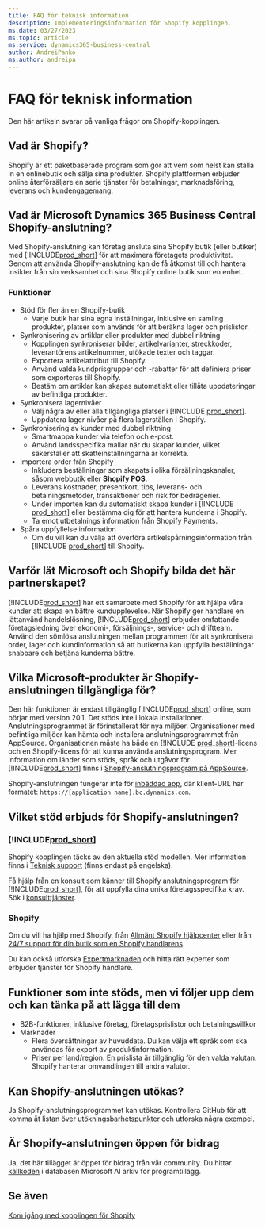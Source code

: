 ```yaml
---
title: FAQ för teknisk information
description: Implementeringsinformation för Shopify kopplingen.
ms.date: 03/27/2023
ms.topic: article
ms.service: dynamics365-business-central
author: AndreiPanko
ms.author: andreipa
---
```


# <a name="faq-for-technical-details" />FAQ för teknisk information

Den här artikeln svarar på vanliga frågor om Shopify-kopplingen.

## <a name="what-is-shopify" />Vad är Shopify?

Shopify är ett paketbaserade program som gör att vem som helst kan ställa in en onlinebutik och sälja sina produkter. Shopify plattformen erbjuder online återförsäljare en serie tjänster för betalningar, marknadsföring, leverans och kundengagemang.

## <a name="what-is-the-microsoft-dynamics-365-business-central-shopify-connector" />Vad är Microsoft Dynamics 365 Business Central Shopify-anslutning?

Med Shopify-anslutning kan företag ansluta sina Shopify butik (eller butiker) med [!INCLUDE[prod_short](../includes/prod_short.md)] för att maximera företagets produktivitet. Genom att använda Shopify-anslutning kan de få åtkomst till och hantera insikter från sin verksamhet och sina Shopify online butik som en enhet.

### <a name="capabilities" />Funktioner

- Stöd för fler än en Shopify-butik
  - Varje butik har sina egna inställningar, inklusive en samling produkter, platser som används för att beräkna lager och prislistor.  
- Synkronisering av artiklar eller produkter med dubbel riktning
  - Kopplingen synkroniserar bilder, artikelvarianter, streckkoder, leverantörens artikelnummer, utökade texter och taggar.  
  - Exportera artikelattribut till Shopify.  
  - Använd valda kundprisgrupper och -rabatter för att definiera priser som exporteras till Shopify.  
  - Bestäm om artiklar kan skapas automatiskt eller tillåta uppdateringar av befintliga produkter.  
- Synkronisera lagernivåer
  - Välj några av eller alla tillgängliga platser i [!INCLUDE [prod_short](../includes/prod_short.md)].  
  - Uppdatera lager nivåer på flera lagerställen i Shopify.  
- Synkronisering av kunder med dubbel riktning
  - Smartmappa kunder via telefon och e-post.  
  - Använd landsspecifika mallar när du skapar kunder, vilket säkerställer att skatteinställningarna är korrekta.  
- Importera order från Shopify
  - Inkludera beställningar som skapats i olika försäljningskanaler, såsom webbutik eller **Shopify POS**.
  - Leverans kostnader, presentkort, tips, leverans- och betalningsmetoder, transaktioner och risk för bedrägerier.  
  - Under importen kan du automatiskt skapa kunder i [!INCLUDE [prod_short](../includes/prod_short.md)] eller bestämma dig för att hantera kunderna i Shopify.  
  - Ta emot utbetalnings information från Shopify Payments.
- Spåra uppfyllelse information
  - Om du vill kan du välja att överföra artikelspårningsinformation från [!INCLUDE [prod_short](../includes/prod_short.md)] till Shopify.  

## <a name="why-did-microsoft-and-shopify-form-this-partnership" />Varför lät Microsoft och Shopify bilda det här partnerskapet?

[!INCLUDE[prod_short](../includes/prod_long.md)] har ett samarbete med Shopify för att hjälpa våra kunder att skapa en bättre kundupplevelse. När Shopify ger handlare en lättanvänd handelslösning, [!INCLUDE[prod_short](../includes/prod_short.md)] erbjuder omfattande företagsledning över ekonomi-, försäljnings-, service- och driftteam. Använd den sömlösa anslutningen mellan programmen för att synkronisera order, lager och kundinformation så att butikerna kan uppfylla beställningar snabbare och betjäna kunderna bättre.

## <a name="which-microsoft-products-are-the-shopify-connector-available-for" />Vilka Microsoft-produkter är Shopify-anslutningen tillgängliga för?

Den här funktionen är endast tillgänglig [!INCLUDE[prod_short](../includes/prod_short.md)] online, som börjar med version 20.1. Det stöds inte i lokala installationer. Anslutningsprogrammet är förinstallerat för nya miljöer. Organisationer med befintliga miljöer kan hämta och installera anslutningsprogrammet från AppSource. Organisationen måste ha både en [!INCLUDE [prod_short](../includes/prod_short.md)]-licens och en Shopify-licens för att kunna använda anslutningsprogram. Mer information om länder som stöds, språk och utgåvor för [!INCLUDE[prod_short](../includes/prod_short.md)] finns i [Shopify-anslutningsprogram på AppSource](https://go.microsoft.com/fwlink/?linkid=2196238).

Shopify-anslutningen fungerar inte för [inbäddad app](/dynamics365/business-central/dev-itpro/deployment/embed-app-overview), där klient-URL har formatet: `https://[application name].bc.dynamics.com`.

## <a name="what-support-is-offered-for-the-shopify-connector" />Vilket stöd erbjuds för Shopify-anslutningen?

### [!INCLUDE[prod_short](../includes/prod_short.md)]

Shopify kopplingen täcks av den aktuella stöd modellen. Mer information finns i [Teknisk support](/dynamics365/business-central/dev-itpro/administration//manage-technical-support) (finns endast på engelska).

Få hjälp från en konsult som känner till Shopify anslutningsprogram för [!INCLUDE[prod_short](../includes/prod_short.md)], för att uppfylla dina unika företagsspecifika krav. Sök i [konsulttjänster](https://aka.ms/BCShopifyConsultant).

### <a name="shopify" />Shopify

Om du vill ha hjälp med Shopify, från [Allmänt Shopify hjälpcenter](https://help.shopify.com/) eller från [24/7 support för din butik som en Shopify handlarens](https://help.shopify.com/questions#/).

Du kan också utforska [Expertmarknaden](https://experts.shopify.com/) och hitta rätt experter som erbjuder tjänster för Shopify handlare.

## <a name="currently-unsupported-features-however-were-tracking-them-and-may-consider-adding-them" />Funktioner som inte stöds, men vi följer upp dem och kan tänka på att lägga till dem

- B2B-funktioner, inklusive företag, företagsprislistor och betalningsvillkor
- Marknader
  - Flera översättningar av huvuddata. Du kan välja ett språk som ska användas för export av produktinformation.
  - Priser per land/region. En prislista är tillgänglig för den valda valutan. Shopify hanterar omvandlingen till andra valutor.

## <a name="is-the-shopify-connector-extensible" />Kan Shopify-anslutningen utökas?

Ja Shopify-anslutningsprogrammet kan utökas. Kontrollera GitHub för att komma åt [listan över utökningsbarhetspunkter](https://github.com/microsoft/ALAppExtensions/tree/main/Apps/W1/Shopify) och utforska några [exempel](https://github.com/microsoft/ALAppExtensions/blob/main/Apps/W1/Shopify/extensibility_examples.md).

## <a name="is-the-shopify-connector-open-for-contribution" />Är Shopify-anslutningen öppen för bidrag

Ja, det här tillägget är öppet för bidrag från vår community. Du hittar [källkoden](https://github.com/microsoft/ALAppExtensions/tree/main/Apps/W1/Shopify) i databasen Microsoft Al arkiv för programtillägg.

## <a name="see-also" />Se även

[Kom igång med kopplingen för Shopify](get-started.md)  
